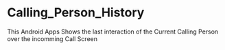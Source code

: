 # Calling_Person_History

This Android Apps Shows the last interaction of the Current Calling Person over the incomming Call Screen

